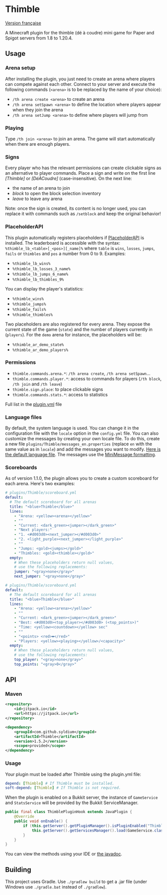 # Thimble

[Version française](README.fr.md)

A Minecraft plugin for the thimble (dé à coudre) mini game for Paper and Spigot servers from 1.8 to 1.20.4.

## Usage

### Arena setup

After installing the plugin, you just need to create an arena where players can compete against each other.
Connect to your server and execute the following commands (`<arena>` is to be replaced by the name of your choice):
- `/th arena create <arena>` to create an arena
- `/th arena setSpawn <arena>` to define the location where players appear when they join the arena
- `/th arena setJump <arena>` to define where players will jump from

### Playing

Type `/th join <arena>` to join an arena. The game will start automatically when there are enough players.

### Signs

Every player who has the relevant permissions can create clickable signs as an alternative to player commands.
Place a sign and write on the first line *[Thimble]* or *[DéÀCoudre]* (case-insensitive). On the next line:

- the name of an arena to join
- *block* to open the block selection inventory
- *leave* to leave any arena

Note: once the sign is created, its content is no longer used, you can replace it with commands such as `/setblock` and keep the original behavior!

### PlaceholderAPI

This plugin automatically registers placeholders if [PlaceholderAPI](https://www.spigotmc.org/resources/placeholderapi.6245/) is installed.
The leaderboard is accessible with the syntax: `%thimble_lb_<table>[_<pos>][_name]%` where `table` is `wins`, `losses`, `jumps`, `fails` or `thimbles` and `pos` a number from 0 to 9.
Examples:
- `%thimble_lb_wins%`
- `%thimble_lb_losses_3_name%`
- `%thimble_lb_jumps_6_name%`
- `%thimble_lb_thimbles_9%`

You can display the player's statistics:
- `%thimble_wins%`
- `%thimble_jumps%`
- `%thimble_fails%`
- `%thimble_thimbles%`

Two placeholders are also registered for every arena. They expose the current state of the game (`state`) and the number of players currently in (`players`).
For the `demo` arena for instance, the placeholders will be:
- `%thimble_ar_demo_state%`
- `%thimble_ar_demo_players%`

### Permissions

- `thimble.commands.arena.*`: `/th arena create`, `/th arena setSpawn`...
- `thimble.commands.player.*`: access to commands for players (`/th block`, `/th join` and `/th leave`)
- `thimble.sign.place`: to place clickable signs
- `thimble.commands.stats.*`: access to statistics

Full list in the [plugin.yml](bukkit/src/main/resources/plugin.yml) file

### Language files

By default, the system language is used. You can change it in the configuration file with the `locale` option in the `config.yml` file.
You can also customize the messages by creating your own locale file.
To do this, create a new file `plugins/Thimble/messages_en.properties` (replace `en` with the same value as in `locale`) and add the messages you want to modify. [Here is the default language file](common/src/main/resources/messages.properties).
The messages use the [MiniMessage formatting](https://docs.adventure.kyori.net/minimessage.html#format).

### Scoreboards

As of version 1.1.0, the plugin allows you to create a custom scoreboard for each arena. Here's two examples:
```yml
# plugins/Thimble/scoreboard.yml
default:
  # The default scoreboard for all arenas
  title: "<blue>Thimble</blue>"
  lines:
    - "Arena: <yellow><arena></yellow>"
    - ""
    - "Current: <dark_green><jumper></dark_green>"
    - "Next players:"
    - "1. <#d003d0><next_jumper></#d003d0>"
    - "2. <light_purple><next_jumper></light_purple>"
    - ""
    - "Jumps: <gold><jumps></gold>"
    - "Thimbles: <gold><thimble></gold>"
  empty:
    # When these placeholders return null values,
    # use the following replacements:
    jumper: "<gray>none</gray>"
    next_jumper: "<gray>none</gray>"
```

```yml
# plugins/Thimble/scoreboard.yml
default:
  # The default scoreboard for all arenas
  title: "<blue>Thimble</blue>"
  lines:
    - "Arena: <yellow><arena></yellow>"
    - ""
    - "Current: <dark_green><jumper></dark_green>"
    - "Best: <#d003d0><top_player></#d003d0> (<top_points>)"
    - "Time: <yellow><countdown></yellow> sec"
    - ""
    - "<points> <red>❤</red>"
    - "Players: <yellow><playing></yellow>/<capacity>"
  empty:
    # When these placeholders return null values,
    # use the following replacements:
    top_player: "<gray>none</gray>"
    top_points: "<gray>0</gray>"
```

## API

### Maven

```xml
<repository>
    <id>jitpack.io</id>
    <url>https://jitpack.io</url>
</repository>
```
```xml
<dependency>
    <groupId>com.github.syldium</groupId>
    <artifactId>Thimble</artifactId>
    <version>1.5.2</version>
    <scope>provided</scope>
</dependency>
```

### Usage

Your plugin must be loaded after Thimble using the plugin.yml file:
```yml
depend: [Thimble] # If Thimble must be installed.
soft-depend: [Thimble] # If Thimble is not required.
```
When the plugin is enabled on a Bukkit server, the instance of `GameService` and `StatsService` will be provided by the Bukkit ServiceManager.
```java
public final class ThimblePluginHook extends JavaPlugin {
    @Override
    public void onEnable() {
        if (this.getServer().getPluginManager().isPluginEnabled("Thimble")) { // If it's a soft-depend
            this.getServer().getServicesManager().load(GameService.class);
        }
    }
}
```
You can view the methods using your IDE or [the javadoc](https://javadoc.jitpack.io/com/github/syldium/Thimble/1.5.2/javadoc/).

## Building

This project uses Gradle. Use `./gradlew build` to get a .jar file (under Windows use `./gradle.bat` instead of `./gradlew`).
